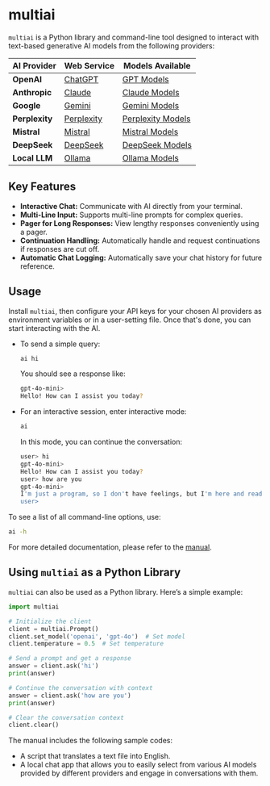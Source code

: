 # multiai

`multiai` is a Python library and command-line tool designed to interact with text-based generative AI models from the following providers:

| AI Provider  | Web Service                        | Models Available                                               |
|--------------|------------------------------------|----------------------------------------------------------------|
| **OpenAI**   | [ChatGPT](https://chat.openai.com/) | [GPT Models](https://platform.openai.com/docs/models) |
| **Anthropic**| [Claude](https://claude.ai/) | [Claude Models](https://docs.anthropic.com/en/docs/about-claude/models) |
| **Google**   | [Gemini](https://gemini.google.com/)| [Gemini Models](https://ai.google.dev/gemini-api/docs/models/gemini) |
| **Perplexity** | [Perplexity](https://www.perplexity.ai/) | [Perplexity Models](https://docs.perplexity.ai/guides/model-cards) |
| **Mistral**  | [Mistral](https://chat.mistral.ai/chat) | [Mistral Models](https://docs.mistral.ai/getting-started/models/) |
| **DeepSeek**  | [DeepSeek](https://chat.deepseek.com/) | [DeepSeek Models](https://api-docs.deepseek.com/quick_start/pricing) |
| **Local LLM**  | [Ollama](https://ollama.com/) | [Ollama Models](https://ollama.com/search) |


## Key Features

- **Interactive Chat:** Communicate with AI directly from your terminal.
- **Multi-Line Input:** Supports multi-line prompts for complex queries.
- **Pager for Long Responses:** View lengthy responses conveniently using a pager.
- **Continuation Handling:** Automatically handle and request continuations if responses are cut off.
- **Automatic Chat Logging:** Automatically save your chat history for future reference.

## Usage

Install `multiai`, then configure your API keys for your chosen AI providers as environment variables or in a user-setting file. Once that's done, you can start interacting with the AI.

- To send a simple query:

  ```bash
  ai hi
  ```

  You should see a response like:

  ```bash
  gpt-4o-mini>
  Hello! How can I assist you today?
  ```

- For an interactive session, enter interactive mode:

  ```bash
  ai
  ```

  In this mode, you can continue the conversation:

  ```bash
  user> hi
  gpt-4o-mini>
  Hello! How can I assist you today?
  user> how are you
  gpt-4o-mini>
  I'm just a program, so I don't have feelings, but I'm here and ready to help you! How about you? How are you doing?
  user>
  ```

To see a list of all command-line options, use:

```bash
ai -h
```

For more detailed documentation, please refer to the [manual](https://sekika.github.io/multiai/).

## Using `multiai` as a Python Library

`multiai` can also be used as a Python library. Here’s a simple example:

```python
import multiai

# Initialize the client
client = multiai.Prompt()
client.set_model('openai', 'gpt-4o')  # Set model
client.temperature = 0.5  # Set temperature

# Send a prompt and get a response
answer = client.ask('hi')
print(answer)

# Continue the conversation with context
answer = client.ask('how are you')
print(answer)

# Clear the conversation context
client.clear()
```

The manual includes the following sample codes:

- A script that translates a text file into English.
- A local chat app that allows you to easily select from various AI models provided by different providers and engage in conversations with them.

